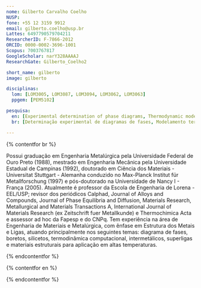 ```yaml
---
nome: Gilberto Carvalho Coelho
NUSP:
fone: +55 12 3159 9912
email: gilberto.coelho@usp.br
Lattes: 6497790579704211
ResearcherID: F-7866-2012
ORCID: 0000-0002-3696-1001
Scopus: 7003767817
GoogleScholar: narY328AAAAJ
ResearchGate: Gilberto_Coelho2

short_name: gilberto
image: gilberto

disciplinas:
  lom: [LOM3005, LOM3087, LOM3094, LOM3062, LOM3063]
  ppgem: [PEM5102]

pesquisa:
  en: [Experimental determination of phase diagrams, Thermodynamic modeling of phase diagrams (CALPHAD method)]
  br: [Determinação experimental de diagramas de fases, Modelamento termodinâmico de diagramas de fases (método CALPHAD)]

---
```


{% contentfor br %}

Possui graduação em Engenharia Metalúrgica pela Universidade Federal de Ouro Preto (1988), mestrado em Engenharia Mecânica pela Universidade Estadual de Campinas (1992), doutorado em Ciência dos Materiais - Universitat Stuttgart - Alemanha conduzido no Max-Planck Institut für Metallforschung (1997) e pós-doutorado na Universidade de Nancy I - França (2005). Atualmente é professor da Escola de Engenharia de Lorena - EEL/USP; revisor dos periódicos Calphad, Journal of Alloys and Compounds, Journal of Phase Equilibria and Diffusion, Materials Research, Metallurgical and Materials Transactions A, International Journal of Materials Research (ex Zeitschrift fuer Metallkunde) e Thermochimica Acta e assessor ad hoc da Fapesp e do CNPq. Tem experiência na área de Engenharia de Materiais e Metalúrgica, com ênfase em Estrutura dos Metais e Ligas, atuando principalmente nos seguintes temas: diagrama de fases, boretos, silicetos, termodinâmica computacional, intermetálicos, superligas e materiais estruturais para aplicação em altas temperaturas.

{% endcontentfor %}

{% contentfor en %}

{% endcontentfor %}
